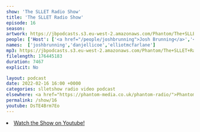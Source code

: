 ```yaml
---
show: 'The SLLET Radio Show'
title: 'The SLLET Radio Show'
episode: 16
season: 
artwork: https://jbpodcasts.s3.eu-west-2.amazonaws.com/Phantom/The+SLLET+Radio+Show/2021-09-27+-+SLLET+radio+square.png
people: ['Host': ['<a href="/people/joshbrunning">Josh Brunning</a>','<a href="/people/danjellicoe">Dan Jellicoe</a>'], 'Guests': '<a href="/people/elliotmcfarlane">Elliot McFarlane</a>']
names:  ['joshbrunning','danjellicoe','elliotmcfarlane']
mp3: https://jbpodcasts.s3.eu-west-2.amazonaws.com/Phantom/The+SLLET+Radio+Show/2022-02-16+-+16.mp3
filelength: 176445183
duration: 7467
explicit: No

layout: podcast
date: 2022-02-16 16:00 +0000
categories: slletshow radio video podcast
elsewhere: <a href="https://phantom-media.co.uk/phantom-radio/">Phantom Media</a>
permalink: /show/16
youtube: DsTE4Brm7Eo
---
```


<li><a href="https://youtu.be/DsTE4Brm7Eo">Watch the Show on Youtube!</a></li>
